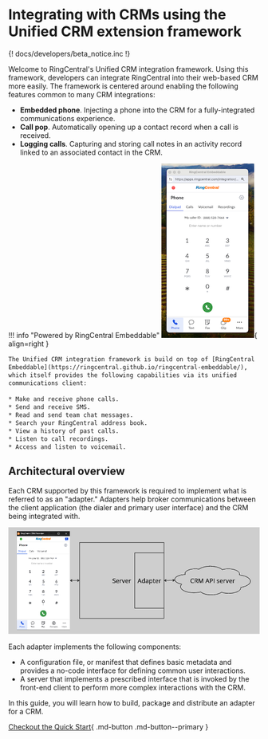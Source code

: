# Integrating with CRMs using the Unified CRM extension framework

{! docs/developers/beta_notice.inc !}

Welcome to RingCentral's Unified CRM integration framework. Using this framework, developers can integrate RingCentral into their web-based CRM more easily. The framework is centered around enabling the following features common to many CRM integrations:

* **Embedded phone**. Injecting a phone into the CRM for a fully-integrated communications experience.
* **Call pop**. Automatically opening up a contact record when a call is received.
* **Logging calls**. Capturing and storing call notes in an activity record linked to an associated contact in the CRM.

<div id="powered-by-embeddable" markdown>

!!! info "Powered by RingCentral Embeddable"
    ![RingCentral Embeddable](../img/embeddable.png){ align=right }
	
	The Unified CRM integration framework is build on top of [RingCentral Embeddable](https://ringcentral.github.io/ringcentral-embeddable/), which itself provides the following capabilities via its unified communications client:

    * Make and receive phone calls.
    * Send and receive SMS.
    * Read and send team chat messages. 
    * Search your RingCentral address book.
    * View a history of past calls.
    * Listen to call recordings.
    * Access and listen to voicemail. 

</div>

## Architectural overview

Each CRM supported by this framework is required to implement what is referred to as an "adapter." Adapters help broker communications between the client application (the dialer and primary user interface) and the CRM being integrated with. 

![Adapter architecture diagram](../img/architecture.png)

Each adapter implements the following components:

* A configuration file, or manifest that defines basic metadata and provides a no-code interface for defining common user interactions. 
* A server that implements a prescribed interface that is invoked by the front-end client to perform more complex interactions with the CRM. 

In this guide, you will learn how to build, package and distribute an adapter for a CRM.

[Checkout the Quick Start](quick-start.md){ .md-button .md-button--primary }
